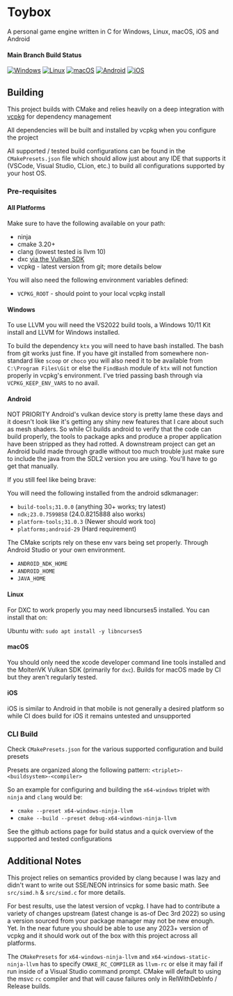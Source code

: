 # Toybox

A personal game engine written in C for Windows, Linux, macOS, iOS and Android 

#### Main Branch Build Status

[![Windows](https://github.com/Honeybunch/toybox/actions/workflows/windows.yml/badge.svg)](https://github.com/Honeybunch/toybox/actions/workflows/windows.yml)
[![Linux](https://github.com/Honeybunch/toybox/actions/workflows/linux.yml/badge.svg)](https://github.com/Honeybunch/toybox/actions/workflows/linux.yml)
[![macOS](https://github.com/Honeybunch/toybox/actions/workflows/macos.yml/badge.svg)](https://github.com/Honeybunch/toybox/actions/workflows/macos.yml)
[![Android](https://github.com/Honeybunch/toybox/actions/workflows/android.yml/badge.svg)](https://github.com/Honeybunch/toybox/actions/workflows/android.yml)
[![iOS](https://github.com/Honeybunch/toybox/actions/workflows/ios.yml/badge.svg)](https://github.com/Honeybunch/toybox/actions/workflows/ios.yml)

## Building
This project builds with CMake and relies heavily on a deep integration with [vcpkg](https://github.com/microsoft/vcpkg) for dependency management

All dependencies will be built and installed by vcpkg when you configure the project

All supported / tested build configurations can be found in the `CMakePresets.json` file which should allow just about any IDE that supports it (VSCode, Visual Studio, CLion, etc.) to build all configurations supported by your host OS.

### Pre-requisites

#### All Platforms
Make sure to have the following available on your path:
* ninja
* cmake 3.20+
* clang (lowest tested is llvm 10)
* dxc [via the Vulkan SDK](https://vulkan.lunarg.com/)
* vcpkg - latest version from git; more details below

You will also need the following environment variables defined:
* `VCPKG_ROOT` - should point to your local vcpkg install

#### Windows
To use LLVM you will need the VS2022 build tools, a Windows 10/11 Kit install and LLVM for Windows installed.

To build the dependency `ktx` you will need to have bash installed. The bash from git works just fine. If you have git installed from somewhere non-standard like `scoop` or `choco` you will also need it to be available from `C:\Program Files\Git` or else the `FindBash` module of `ktx` will not function properly in vcpkg's environment. I've tried passing bash through via `VCPKG_KEEP_ENV_VARS` to no avail.

#### Android
NOT PRIORITY
Android's vulkan device story is pretty lame these days and it doesn't look like it's getting any shiny new features that I care about such as mesh shaders. So while CI builds android to verify that the code can build properly, the tools to package apks and produce a proper application have been stripped as they had rotted. A downstream project can get an Android build made through gradle without too much trouble just make sure to include the java from the SDL2 version you are using. You'll have to go get that manually.

If you still feel like being brave:

You will need the following installed from the android sdkmanager:
* `build-tools;31.0.0` (anything 30+ works; try latest)
* `ndk;23.0.7599858` (24.0.8215888 also works)
* `platform-tools;31.0.3` (Newer should work too)
* `platforms;android-29` (Hard requirement)

The CMake scripts rely on these env vars being set properly. Through Android Studio or your own environment.
* `ANDROID_NDK_HOME`
* `ANDROID_HOME`
* `JAVA_HOME`

#### Linux
For DXC to work properly you may need libncurses5 installed. You can install that on:

Ubuntu with: `sudo apt install -y libncurses5`

#### macOS
You should only need the xcode developer command line tools installed and the MoltenVK Vulkan SDK (primarily for `dxc`).
Builds for macOS made by CI but they aren't regularly tested.

#### iOS
iOS is similar to Android in that mobile is not generally a desired platform so while CI does build for iOS it remains untested and unsupported

### CLI Build
Check `CMakePresets.json` for the various supported configuration and build presets

Presets are organized along the following pattern: `<triplet>-<buildsystem>-<compiler>`

So an example for configuring and building the `x64-windows` triplet with `ninja` and `clang` would be:
* `cmake --preset x64-windows-ninja-llvm`
* `cmake --build --preset debug-x64-windows-ninja-llvm`

See the github actions page for build status and a quick overview of the supported and tested configurations

## Additional Notes
This project relies on semantics provided by clang because I was lazy and didn't want to write out SSE/NEON intrinsics for some basic math. See `src/simd.h` & `src/simd.c` for more details.

For best results, use the latest version of vcpkg. I have had to contribute a variety of changes upstream (latest change is as-of Dec 3rd 2022) so using a version sourced from your package manager may not be new enough. Yet. In the near future you should be able to use any 2023+ version of vcpkg and it should work out of the box with this project across all platforms.

The `CMakePresets` for `x64-windows-ninja-llvm` and `x64-windows-static-ninja-llvm` has to specify `CMAKE_RC_COMPILER` as `llvm-rc` or else it may fail if run inside of a Visual Studio command prompt. CMake will default to using the msvc `rc` compiler and that will cause failures only in RelWithDebInfo / Release builds.
